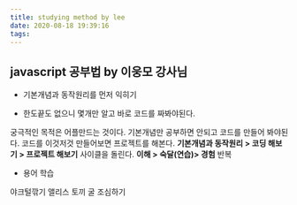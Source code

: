 ```yaml
---
title: studying method by lee
date: 2020-08-18 19:39:16
tags:
---
```


## javascript 공부법 by 이웅모 강사님

- 기본개념과 동작원리를 먼저 익히기

- 한도끝도 없으니 몇개만 알고 바로 코드를 짜봐야된다.

궁극적인 목적은 어플만드는 것이다. 기본개념만 공부하면 안되고 코드를 만들어 봐야된다. 코드를 이것저것 만들어보면 프로젝트를 해본다.  **기본개념과 동작원리 > 코딩 해보기 > 프로젝트 해보기** 사이클을 돌린다.  **이해 > 숙달(연습)> 경험**  반복

- 용어 학습 

야크털깎기 앨리스 토끼 굴 조심하기

